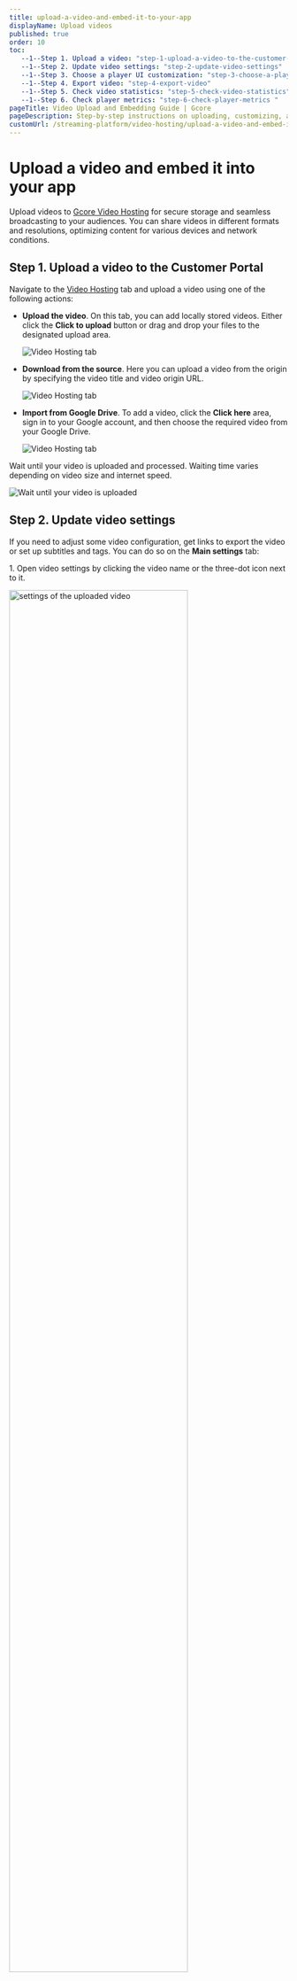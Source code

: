 ```yaml
---
title: upload-a-video-and-embed-it-to-your-app
displayName: Upload videos
published: true
order: 10
toc:
   --1--Step 1. Upload a video: "step-1-upload-a-video-to-the-customer-portal"
   --1--Step 2. Update video settings: "step-2-update-video-settings"
   --1--Step 3. Choose a player UI customization: "step-3-choose-a-player-ui-customization-and-video-projection"
   --1--Step 4. Export video: "step-4-export-video"
   --1--Step 5. Check video statistics: "step-5-check-video-statistics"
   --1--Step 6. Check player metrics: "step-6-check-player-metrics "              
pageTitle: Video Upload and Embedding Guide | Gcore
pageDescription: Step-by-step instructions on uploading, customizing, and embedding videos in your application for a seamless viewing experience and statistics tracking.
customUrl: /streaming-platform/video-hosting/upload-a-video-and-embed-it-to-your-app
---
```

# Upload a video and embed it into your app

Upload videos to <a href="https://gcore.com/streaming-platform/video-hosting" target="_blank">Gcore Video Hosting</a> for secure storage and seamless broadcasting to your audiences. You can share videos in different formats and resolutions, optimizing content for various devices and network conditions.

## Step 1. Upload a video to the Customer Portal
  
Navigate to the <a href="https://streaming.gcore.com/video/list" target="_blank">Video Hosting</a> tab and upload a video using one of the following actions: 

* **Upload the video**. On this tab, you can add locally stored videos. Either click the **Click to upload** button or drag and drop your files to the designated upload area.

  <img src="https://assets.gcore.pro/docs/streaming-platform/video-hosting/upload-a-video-and-embed-it-to-your-app/upload-video-tab.png" alt="Video Hosting tab">

* **Download from the source**. Here you can upload a video from the origin by specifying the video title and video origin URL.

  <img src="https://assets.gcore.pro/docs/streaming-platform/video-hosting/upload-a-video-and-embed-it-to-your-app/download-from-source.png" alt="Video Hosting tab">

* **Import from Google Drive**. To add a video, click the **Click here** area, sign in to your Google account, and then choose the required video from your Google Drive. 

  <img src="https://assets.gcore.pro/docs/streaming-platform/video-hosting/upload-a-video-and-embed-it-to-your-app/import-from-google-drive.png" alt="Video Hosting tab">

Wait until your video is uploaded and processed. Waiting time varies depending on video size and internet speed.  
  
<img src="https://assets.gcore.pro/docs/streaming-platform/video-hosting/upload-a-video-and-embed-it-to-your-app/video-uploading-process.png" alt="Wait until your video is uploaded">

## Step 2. Update video settings

If you need to adjust some video configuration, get links to export the video or set up subtitles and tags. You can do so on the **Main settings** tab: 

1\. Open video settings by clicking the video name or the three-dot icon next to it.
  
<img src="https://assets.gcore.pro/docs/streaming-platform/video-hosting/upload-a-video-and-embed-it-to-your-app/video-settings.png" alt="settings of the uploaded video" width="80%">

2\. Update the following video settings if necessary:

- **Name**: Change its name (it will be displayed in the Gcore Customer Portal)
- **Description**: Enter a description (it will be displayed in the Gcore Customer Portal)
- **Player**: Select custom player, if you enabled the <a href="https://gcore.com/docs/streaming-platform/extra-features/customize-appearance-of-the-built-in-player" target="_blank">Players</a> feature
- **Tags**: Select <a href="https://gcore.com/docs/streaming-platform/video-hosting/organize-uploaded-videos#how-to-use-tags" target="_blank">tags</a> for a video
- **Subtitles**: Add <a href="https://gcore.com/docs/streaming-platform/video-hosting/subtitles-and-closed-captions-for-vod#control-panel">subtitles and choose a subtitle language</a>
- **Screensaver**: Select a screensaver from screenshots or upload a screensaver from your computer

<img src="https://assets.gcore.pro/docs/streaming-platform/video-hosting/upload-a-video-and-embed-it-to-your-app/video-main-settings-update.png" alt="Video settings" width="80%"> 

3\. (Optional) After you upload the video, it’ll be transсoded with different qualities and bitrates. Click the **Video transcoding data** link under the video to check the transcoding details.

4\. Select one of the automatically created video posters or upload a new one from your local storage.

<img src="https://assets.gcore.pro/docs/streaming-platform/video-hosting/upload-a-video-and-embed-it-to-your-app/choose-video-poster.png" alt="Video poster settings" width="80%"> 

## Step 3. Choose a player UI customization and video projection

Customize the functionality and appearance of a <a href="https://gcore.com/docs/streaming-platform/extra-features/customize-appearance-of-the-built-in-player" target="_blank">built-in HTML web player</a> for the uploaded video. Note that these settings apply only to the built-in player and won’t affect viewers using external or OS-native players. 

In the **Player** dropdown, you can choose the existing configuration. To add a new built-in player and customize its settings, refer to our <a href="https://gcore.com/docs/streaming-platform/extra-features/customize-appearance-of-the-built-in-player" target="_blank">dedicated guide</a>. 

You can also apply **Video projection** settings. If you select the **180/360 projection** option, the player will project the video not like a regular “flat” video but <a href="https://en.wikipedia.org/wiki/360-degree_video" target="_blank">volumetric with superposition on a sphere</a>. 

<img src="https://assets.gcore.pro/docs/streaming-platform/video-hosting/upload-a-video-and-embed-it-to-your-app/player-projection.png" alt="Player customization & projection settings" width="80%"> 

## Step 4. Export video

In the **Links for export** section, choose the relevant export method: 

* **Video page URL**: A Web player URL to access and play the video directly from a website. 

* **HLS manifest URL**: A URL to a master playlist HLS (master.m3u8) with MPEGTS container. 

* **iFrame embed code**: A URL to our HTML video player with the video inside. It can be inserted into an iframe on your website and the video will automatically play on all browsers. 

In the Links for export section, you can also choose the video size and download the uploaded video in the required quality by selecting its bitrate and clicking **Download video**.    

<img src="https://assets.gcore.pro/docs/streaming-platform/video-hosting/upload-a-video-and-embed-it-to-your-app/export-links.png" alt="Export tab" width="80%">  

## Step 5. Check video statistics 

This tab displays data on unique views gathered through Gcore CDN. Each viewer is counted only once, regardless of how many times they connect or disconnect or which player they use. For more information on how the data is collected and counted, check our <a href="https://api.gcore.com/docs/streaming#tag/Statistics" target="_blank">API documentation</a>. 

The displayed statistics correspond to the period set by the table filters. 

<img src="https://assets.gcore.pro/docs/streaming-platform/video-hosting/upload-a-video-and-embed-it-to-your-app/video-statistics-tab.png" alt="General statistics tab" width="80%">  

After you upload the video, you can check its: 

* **Unique views**:  The number of individual viewers who have watched the video. 

* **Delivery minutes**: The amount of traffic and the duration (in minutes) of video downloaded through Gcore CDN. 

<alert-element type="info" title="Info">
 
Certain video players may download the entire video to the buffer, even if users don't watch it completely. This can lead to unnecessary consumption of your traffic and inflated view count without actual user engagement. 

To prevent this, adjust your player settings to optimize downloading to the buffer. For example, the <a href="https://gcore.com/docs/streaming-platform/extra-features/customize-appearance-of-the-built-in-player" target="_blank">Gcore built-in player</a> downloads only the first few video fragments. 
 
</alert-element>

## Step 6. Check player metrics

On this tab, you view comprehensive information about the views in the built-in player. 

<alert-element type="tip" title="Tip">

All data displayed on the Player metrics tab reflects only the statistics collected by the built-in HTML player. If users viewed video in external or OS-native players, those views and interactions are not included in the metrics. 

</alert-element>

Player statistics are available in Coordinated Universal Time (UTC) or in your local time zone format.  

By default, the date is presented for the last 24 hours. However, you can adjust the displayed information based on the date and time filters. To keep the data up to date without refreshing the page manually, you can choose the preferred auto refresh interval in the dropdown. 

### Average view duration 

This graph shows how many minutes the audience watched the video in the built-in player.  This graph shows how many minutes the audience watched the video in the built-in player. 

Based on this data, you can see how many viewers started watching your video and where they stopped, without completing it.  

<img src="https://assets.gcore.pro/docs/streaming-platform/video-hosting/upload-a-video-and-embed-it-to-your-app/player-metrics-tab.png" alt="Player metrics showing average video views" width="80%">  

### Browsers 

In the **Browsers** section, you can view information about the browsers your viewers use to watch your video. 

<img src="https://assets.gcore.pro/docs/streaming-platform/video-hosting/upload-a-video-and-embed-it-to-your-app/browsers-section.png" alt="Player metrics showing user browser data" width="80%">  

### Geography 

The **Geography** section displays a world map highlighting the countries where viewers have watched your videos for at least 5 seconds. The viewer's country is determined by their IP address. 

<img src="https://assets.gcore.pro/docs/streaming-platform/video-hosting/upload-a-video-and-embed-it-to-your-app/geography-section.png" alt="Player metrics showing geography data" width="80%">  

### Hosts 

The **Hosts** section provides data on the URLs of requested pages. Only views lasting longer than five seconds are counted.  

The `streaming.gcore.com` URL means a video was watched from a personal Gcore account.   

<img src="https://assets.gcore.pro/docs/streaming-platform/video-hosting/upload-a-video-and-embed-it-to-your-app/hosts-section.png" alt="Player metrics showing hosts data" width="80%">  

### OS 

The OS section features statistics on users' operating systems. 

<img src="https://assets.gcore.pro/docs/streaming-platform/video-hosting/upload-a-video-and-embed-it-to-your-app/os-section.png" alt="Player metrics showing OS data" width="80%">  

### Amount of viewers 

In the Amount of viewers section, you can analyze the following information about user interaction with a video: 

* **Uploads**: The number of times users opened a video. 

* **Starts**: The number of times users clicked the Play button. 

* **Viewers**: The total number of viewers who have watched a video for at least 5 seconds. 

* **Unique viewers**: The number of unique viewers. It's determined by criteria such as IP address, screen size, browser, and cookies.  

<img src="https://assets.gcore.pro/docs/streaming-platform/video-hosting/upload-a-video-and-embed-it-to-your-app/amount-viewers-section.png" alt="Player metrics showing amount viewers data" width="80%"> 

